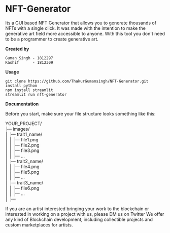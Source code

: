 # NFT-Generator
Its a GUI based NFT Generator that allows you to generate thousands of NFTs with a single click.
It was made with the intention to make the generative art field more accessible to anyone.
With this tool you don't need to be a programmer to create generative art.

**Created by**

    Guman Singh - 1812297
    Kashif      - 1812309

**Usage**

    git clone https://github.com/ThakurGumansingh/NFT-Generator.git
    install python
    npm install streamlit
    streamlit run nft-generator
    
**Documentation**

   Before you start, make sure your file structure looks something like this:

YOUR_PROJECT/  
├─ images/  
│  ├─ trait1_name/  
│  │  ├─ file1.png  
│  │  ├─ file2.png  
│  │  ├─ file3.png  
│  │  ├─ ...  
│  ├─ trait2_name/  
│  │  ├─ file4.png  
│  │  ├─ file5.png  
│  │  ├─ ...  
│  ├─ trait3_name/  
│  │  ├─ file6.png  
│  │  ├─ ...  
│  ├─


If you are an artist interested bringing your work to the blockchain or interested in working on a project with us, please DM us on Twitter We offer any kind of Blockchain development, including collectible projects and custom marketplaces for artists.
